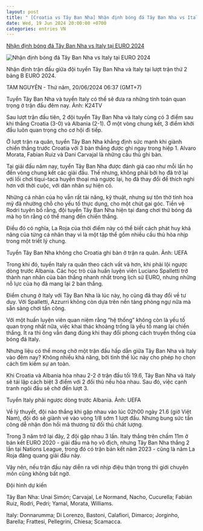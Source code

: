 ```yaml
---
layout: post
title: " [Croatia vs Tây Ban Nha] Nhận định bóng đá Tây Ban Nha vs Italy tại EURO 2024"
date: Wed, 19 Jun 2024 20:00:00 +0700
categories: entries VN
---
```

[Nhận định bóng đá Tây Ban Nha vs Italy tại EURO 2024](https://laodong.vn/bong-da-quoc-te/nhan-dinh-bong-da-tay-ban-nha-vs-italy-tai-euro-2024-1355221.ldo)

![Nhận định bóng đá Tây Ban Nha vs Italy tại EURO 2024](https://media-cdn-v2.laodong.vn/storage/newsportal/2024/6/19/1355221/Tbn-Italy.jpg?w=800&h=420&crop=auto&scale=both)

Nhận định trận đấu giữa đội tuyển Tây Ban Nha và Italy tại lượt trận thứ 2 bảng B EURO 2024.

TAM NGUYÊN - Thứ năm, 20/06/2024 06:37 (GMT+7)

Tuyển Tây Ban Nha và tuyển Italy có thể sẽ đưa ra những tính toán quan trọng ở trận đấu đêm nay. Ảnh: K24TV

Sau lượt trận đầu tiên, 2 đội tuyển Tây Ban Nha và Italy cùng có 3 điểm sau khi thắng Croatia (3-0) và Albania (2-1). Ở một vòng chung kết, 3 điểm khởi đầu luôn quan trọng cho cơ hội đi tiếp.

Ở lượt trận ra quân, tuyển Tây Ban Nha khẳng định sức mạnh khi giành chiến thắng trước Croatia với 3 bàn thắng được ghi ngay trong hiệp 1. Alvaro Morata, Fabian Ruiz và Dani Carvajal là những cầu thủ ghi bàn.

Tại giải đấu năm nay, tuyển Tây Ban Nha được đánh giá cao như mỗi lần họ đến vòng chung kết các giải đấu. Thế nhưng, không phải bởi họ đã trở lại với lối chơi tiqui-taca huyền thoại mà ngược lại, họ đã thay đổi để thích nghi hơn với thời cuộc, với dàn nhân sự hiện có.

Những cá nhân của họ vẫn rất tài năng, kỹ thuật, nhưng sự tôn thờ tính hoa mỹ đã nhường chỗ cho yếu tố thực dụng, cho một chút gai góc. Tiền vệ Rodri tuyên bố rằng, đội tuyển Tây Ban Nha hiện tại đang chơi thứ bóng đá mà họ tin rằng có thể mang đến chiến thắng.

Điều đó có nghĩa, La Roja của thời điểm này có thể biết cách phát huy khả năng của từng cá nhân thay vì là một tập thể gồm nhiều cầu thủ hòa nhịp trong một triết lý chung.

Tuyển Tây Ban Nha không cho Croatia ghi bàn ở trận ra quân. Ảnh: UEFA

Trong khi đó, tuyển Italy ra quân theo cách vất vả hơn, khi phải lội ngược dòng trước Albania. Các học trò của huấn luyện viên Luciano Spalletti trở thành nạn nhân của bàn thắng nhanh nhất trong lịch sử EURO, nhưng những nỗ lực của họ đã mang lại 2 bàn thắng.

Điểm chung ở Italy với Tây Ban Nha là lúc này, họ cũng đã thay đổi về tư duy. Với Spalletti, Azzurri không còn dựa trên nền tảng phòng ngự nữa mà sẵn sàng chơi tấn công.

Với một huấn luyện viên quan niệm rằng “hệ thống” không còn là yếu tố quan trọng nhất nữa, việc khai thác khoảng trống là yếu tố mang lại chiến thắng. Ít ra thì ông vẫn đang đúng khi thay đổi phong cách truyền thống của bóng đá Italy.

Nhưng liệu có thể mong chờ một trận đấu hấp dẫn giữa Tây Ban Nha và Italy vào đêm nay? Không nhiều khả năng, bởi tình thế lúc này cho phép họ chọn cách tìm kiếm sự an toàn.

Khi Croatia và Albania hòa nhau 2-2 ở trận đấu tối 19.6, Tây Ban Nha và Italy sẽ tái lập cách biệt 3 điểm với 2 đối thủ nếu hòa nhau. Sau đó, việc cạnh tranh ngôi đầu sẽ chờ đến lượt 3.

Tuyển Italy phải ngược dòng trước Albania. Ảnh: UEFA

Về lý thuyết, đội nào thắng khi gặp nhau vào lúc 02h00 ngày 21.6 (giờ Việt Nam), đội đó sẽ giành vé vào vòng 1/8 sớm 1 lượt đấu. Nhưng bung sức tấn công dễ nhận đòn hồi mã thương từ đối thủ chất lượng.

Trong 3 năm trở lại đây, 2 đội gặp nhau 3 lần. Italy thắng trên chấm 11m ở bán kết EURO 2020 - giải đấu mà họ vô địch, nhưng Tây Ban Nha thắng 2 lần tại Nations League, trong đó có trận bán kết năm 2023 - cũng là năm La Roja đăng quang giải đấu này.

Vậy nên, nếu trận đấu này diễn ra với nhịp điệu thận trọng thì giới chuyên môn cũng không bất ngờ.

Đội hình dự kiến

Tây Ban Nha: Unai Simón; Carvajal, Le Normand, Nacho, Cucurella; Fabián Ruiz, Rodri, Pedri; Yamal, Morata, Williams.

Italy: Donnarumma; Di Lorenzo, Bastoni, Calafiori, Dimarco; Jorginho, Barella; Frattesi, Pellegrini, Chiesa; Scamacca.

